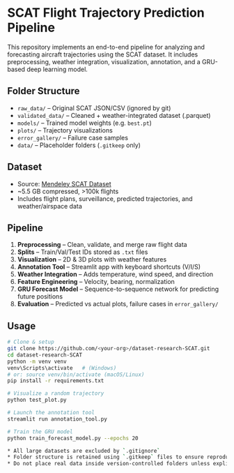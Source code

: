 # SCAT Flight Trajectory Prediction Pipeline

This repository implements an end-to-end pipeline for analyzing and forecasting aircraft trajectories using the SCAT dataset. It includes preprocessing, weather integration, visualization, annotation, and a GRU-based deep learning model.

## Folder Structure
- `raw_data/` – Original SCAT JSON/CSV (ignored by git)  
- `validated_data/` – Cleaned + weather-integrated dataset (.parquet)  
- `models/` – Trained model weights (e.g. `best.pt`)  
- `plots/` – Trajectory visualizations  
- `error_gallery/` – Failure case samples  
- `data/` – Placeholder folders (`.gitkeep` only)  

## Dataset
- Source: [Mendeley SCAT Dataset](https://data.mendeley.com/datasets/8yn985bwz5/1)  
- ~5.5 GB compressed, >100k flights  
- Includes flight plans, surveillance, predicted trajectories, and weather/airspace data  

## Pipeline
1. **Preprocessing** – Clean, validate, and merge raw flight data  
2. **Splits** – Train/Val/Test IDs stored as `.txt` files  
3. **Visualization** – 2D & 3D plots with weather features  
4. **Annotation Tool** – Streamlit app with keyboard shortcuts (V/I/S)  
5. **Weather Integration** – Adds temperature, wind speed, and direction  
6. **Feature Engineering** – Velocity, bearing, normalization  
7. **GRU Forecast Model** – Sequence-to-sequence network for predicting future positions  
8. **Evaluation** – Predicted vs actual plots, failure cases in `error_gallery/`  

## Usage
```bash
# Clone & setup
git clone https://github.com/<your-org>/dataset-research-SCAT.git
cd dataset-research-SCAT
python -m venv venv
venv\Scripts\activate   # (Windows) 
# or: source venv/bin/activate (macOS/Linux)
pip install -r requirements.txt

# Visualize a random trajectory
python test_plot.py

# Launch the annotation tool
streamlit run annotation_tool.py

# Train the GRU model
python train_forecast_model.py --epochs 20

* All large datasets are excluded by `.gitignore`
* Folder structure is retained using `.gitkeep` files to ensure reproducibility
* Do not place real data inside version-controlled folders unless explicitly allowed
